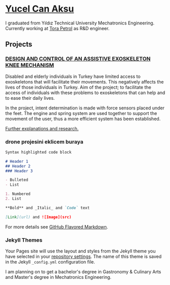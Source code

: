 # [Yucel Can Aksu](https://www.google.com/search?q=monke&sxsrf=AOaemvK7QLndTZwyJXaDeKYs5kzRtt_MZg:1632836130852&source=lnms&tbm=isch&sa=X&ved=2ahUKEwj_7rfM5KHzAhVx_rsIHRz1A6wQ_AUoAXoECAEQAw&cshid=1632836294410727&biw=1920&bih=912&dpr=1#imgrc=lixqW2kbdDngVM)

I graduated from Yıldız Technical University Mechatronics Engineering. Currently working at [Tora Petrol](https://torapetrol.com) as R&D engineer.

## Projects
### [DESIGN AND CONTROL OF AN ASSISTIVE EXOSKELETON KNEE MECHANISM](https://youtu.be/8KTMSBecCQ8)

Disabled and elderly individuals in Turkey have limited access to exoskeletons that will facilitate their movements. This negatively affects the lives of those individuals in Turkey. Aim of the project; to facilitate the access of individuals with these problems to exoskeletons that can help and to ease their daily lives.

In the project, intent determination is made with force sensors placed under the feet. The engine and spring system are used together to support the movement of the user, thus a more efficient system has been established.

[Further explanations and research.](<embed src="https://yucelcanaksu.github.io/design_and_control_of_an_assistive_exoskeleton_knee_mechanism.pdf" type="application/pdf" />)

### drone projesini eklicem buraya

```markdown
Syntax highlighted code block

# Header 1
## Header 2
### Header 3

- Bulleted
- List

1. Numbered
2. List

**Bold** and _Italic_ and `Code` text

[Link](url) and ![Image](src)
```

For more details see [GitHub Flavored Markdown](https://guides.github.com/features/mastering-markdown/).

### Jekyll Themes

Your Pages site will use the layout and styles from the Jekyll theme you have selected in your [repository settings](https://github.com/yucelcanaksu/yucelcanaksu.github.io/settings/pages). The name of this theme is saved in the Jekyll `_config.yml` configuration file.


I am planning on to get a bachelor's degree in Gastronomy & Culinary Arts and Master's degree in Mechatronics Engineering.
